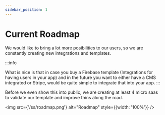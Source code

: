 ```yaml
---
sidebar_position: 1
---
```


# Current Roadmap 

We would like to bring a lot more posibilities to our users, so we are constantly creating new integrations and templates.

:::info

What is nice is that in case you buy a Firebase template (Integrations for having users in your app) 
and in the future you want to either have a CMS integrated or Stripe, would be quite simple to integrate that into your app.
:::

Before we even show this into public, we are creating at least 4 micro saas to validate our template and improve thins along the road.


<img src={'/ss/roadmap.png'} alt="Roadmap" style={{width: '100%'}} />
